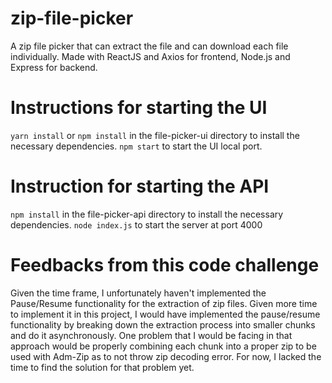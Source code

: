 # zip-file-picker

A zip file picker that can extract the file and can download each file individually. Made with ReactJS and Axios for frontend, Node.js and Express for backend.

# Instructions for starting the UI

`yarn install` or `npm install` in the file-picker-ui directory to install the necessary dependencies.
`npm start` to start the UI local port.

# Instruction for starting the API

`npm install` in the file-picker-api directory to install the necessary dependencies.
`node index.js` to start the server at port 4000

# Feedbacks from this code challenge

Given the time frame, I unfortunately haven't implemented the Pause/Resume functionality for the extraction of zip files. Given more time to implement it in this project,
I would have implemented the pause/resume functionality by breaking down the extraction process into smaller chunks and do it asynchronously. One problem that I would be facing in that approach would be properly combining each chunk into a proper zip to be used with Adm-Zip as to not throw zip decoding error. For now, I lacked the time to find the solution for that problem yet.
